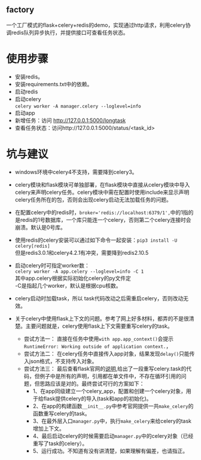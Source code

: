 ## factory

一个工厂模式的flask+celery+redis的demo，实现通过http请求，利用celery协调redis队列异步执行，并提供接口可查看任务状态。

# 使用步骤
 - 安装redis。
 - 安装requirements.txt中的依赖。
 - 启动redis
 - 启动celery  
 `celery worker -A manager.celery --loglevel=info`
- 启动app
- 新增任务：访问  http://127.0.0.1:5000/longtask
- 查看任务状态：访问http://127.0.0.1:5000/status/<task_id>

# 坑与建议
- windows环境中celery4不支持，需要降到celery3。
- celery模块和flask模块可单独部署，在flask模块中直接从celery模块中导入celery来声明celery任务。celery模块中需在配置时使用include来显示声明celery任务所在的包，否则会出现celery启动无法加载任务的问题。
- 在配置celery中的redis时，`broker='redis://localhost:6379/1',`中的1指的是redis的1号数据库，一个库只能连一个celery，否则第二个celery连接时会崩溃。默认是0号库。
- 使用redis的celery安装可以通过如下命令一起安装：`pip3 install -U celery[redis]`   
但是redis3.0.1和celery4.2.1有冲突，需要降到redis2.10.5  
  
- 启动celery时可指定worker数：  
`celery worker -A app.celery --loglevel=info -C 1`  
其中app.celery根据实际初始化celery的py文件定  
-C是指起几个worker，默认是根据cpu核数。
- celery启动时加载task，所以 task代码改动之后需重启celery，否则改动无效。

- 关于celery中使用flask上下文的问题。参考了网上好多材料，都弄的不是很清楚。主要问题就是，celery使用flask上下文需要重写celery的task。
    - 尝试方法一：
    直接在任务中使用`with app.app_context()`会提示`RuntimeError: Working outside of application context.`，
    - 尝试方法二：
    在celery任务中直接传入app对象，结果发现`delay()`只能传入json格式，不支持传入对象。
    - 尝试方法三：
    最后查看flask官网的[说明](http://flask.pocoo.org/docs/1.0/patterns/celery/),给出了一段重写celery.task的代码，但例子中是所有的声明，引用都在单文件中，不存在循环引用的问题，但思路应该是对的。最终尝试可行的方案如下：
        - 1、在app同级建立一个celery_app，配置和创建一个celery对象，用于给flask提供celery的导入(task和app的初始化)。
        - 2、在app的构建函数`__init__.py`中参考官网提供一共`make_celery`的函数重写celery的task。
        - 3、在最外层入口`manager.py`中，执行`make_celery`来给celery的task增加上下文。
        - 4、最后启动celery的时候需要启动`manager.py`中的celery对象（已经重写了task的celery）。
        - 5、运行成功。不知道有没有讲清楚，如果理解有偏差，也请指正。